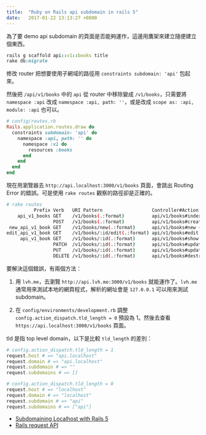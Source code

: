 ```yaml
---
title:  "Ruby on Rails api subdomain in rails 5"
date:   2017-01-22 13:13:27 +0800
---
```


為了要 demo api subdomain 的頁面是否能夠運作，這邊用鷹架來建立隨便建立個東西。

```ruby
rails g scaffold api::v1::books title
rake db:migrate
```

修改 router 把想要使用子網域的路徑用 `constraints subdomain: 'api'` 包起來。

然後把 `/api/v1/books` 中的 `api` 從 router 中移除變成 `/v1/books`，只需要將 `namespace :api` 改成 `namespace :api, path: ''`，或是改成 `scope as: :api, module: :api` 也可以。

```ruby
# config/routes.rb
Rails.application.routes.draw do
  constraints subdomain: 'api' do
    namespace :api, path: '' do
      namespace :v1 do
        resources :books
      end
    end
  end
end
```

<!--excerpt-->

現在用瀏覽器去 `http://api.localhost:3000/v1/books` 頁面，會跳出 Routing Error 的錯誤。可是使用 `rake routes` 觀察的路徑卻是正確的。

```sh
# rake routes
          Prefix Verb   URI Pattern                  Controller#Action
    api_v1_books GET    /v1/books(.:format)          api/v1/books#index {:subdomain=>"api"}
                 POST   /v1/books(.:format)          api/v1/books#create {:subdomain=>"api"}
 new_api_v1_book GET    /v1/books/new(.:format)      api/v1/books#new {:subdomain=>"api"}
edit_api_v1_book GET    /v1/books/:id/edit(.:format) api/v1/books#edit {:subdomain=>"api"}
     api_v1_book GET    /v1/books/:id(.:format)      api/v1/books#show {:subdomain=>"api"}
                 PATCH  /v1/books/:id(.:format)      api/v1/books#update {:subdomain=>"api"}
                 PUT    /v1/books/:id(.:format)      api/v1/books#update {:subdomain=>"api"}
                 DELETE /v1/books/:id(.:format)      api/v1/books#destroy {:subdomain=>"api"}
```

要解決這個錯誤，有兩個方法：

1. 用 `lvh.me`，去瀏覽 `http://api.lvh.me:3000/v1/books` 就能運作了。`lvh.me` 通常用來測試本地的網頁程式，解析的網址會是 `127.0.0.1` 可以用來測試 subdomain。

2. 在 `config/environments/development.rb` 調整 `config.action_dispatch.tld_length = 0` 預設為 1。然後去查看 `https://api.localhost:3000/v1/books` 頁面。

tld 是指 top level domain，以下是比較 `tld_length` 的差別：

```ruby
# config.action_dispatch.tld_length = 1
request.host # => "api.localhost"
request.domain # => "api.localhost"
request.subdomain # => ""
request.subdomains # => []

# config.action_dispatch.tld_length = 0
request.host # => "localhost"
request.domain # => "localhost"
request.subdomain # => "api"
request.subdomains # => ["api"]
```

- [Subdomaining Localhost with Rails 5](https://gist.github.com/indiesquidge/b836647f851179589765)
- [Rails request API](http://api.rubyonrails.org/classes/ActionDispatch/Request.html)
